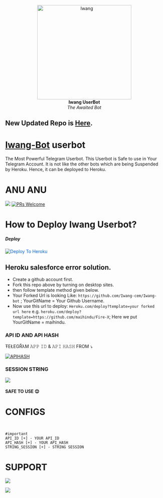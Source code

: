 <p align="center">
   
   <a href="https://github.com/Iwang-cem/Iwang-bot">
      <img src="https://telegra.ph//file/b0e85f92ab4f5f60812b2.jpg" alt="Iwang", height="300px",width="300px">
   </a>
   <br>
   <b>Iwang UserBot</b><br>
   <i>The Awaited Bot</i>
</p>
 
## New Updated Repo is [Here](https://github.com/Iwang-cem/Iwang-bot).
   
# [Iwang-Bot](https://t.me/cemarasupport) userbot

The Most Powerful Telegram Userbot.
This Userbot is Safe to use in Your Telegram Account.
It is not like the other bots which are being Suspended by Heroku. Hence, it can be deployed to Heroku.

# ANU ANU
  [![](https://img.shields.io/badge/Iwang-v0.7-darkgreen)](#) 
  [![PRs Welcome](https://img.shields.io/badge/PRs-welcome-brightgreen.svg?style=flat-square)](https://makeapullrequest.com) 

# How to Deploy Iwang Userbot?
   
##### Deploy
<a href="https://dashboard.heroku.com/new?button-url=https%3A%2F%2Fgithub.com%2Fmaihindu%2FfireX-&amp;template=https%3A%2F%2Fgithub.com%2Fmaihindu%2Ffirex-" rel="nofollow" style="background-color: initial; box-sizing: border-box; color: #0366d6; text-decoration-line: none;"><img alt="Deploy To Heroku" src="https://camo.githubusercontent.com/83b0e95b38892b49184e07ad572c94c8038323fb/68747470733a2f2f7777772e6865726f6b7563646e2e636f6d2f6465706c6f792f627574746f6e2e737667" style="border-style: none; box-sizing: initial; max-width: 100%;" /></a></div>

## Heroku salesforce error solution.
   - Create a github account first.
   - Fork this repo above by turning on desktop sites.
   - then follow template method given below.
   - Your Forked Url is looking Like: `https://github.com/Iwang-cem/Iwang-bot` ; YourGitName = Your Github Username.
   - Now use this url to deploy: `Heroku.com/deploy?template=your forked url here` e.g.  `heroku.com/deploy?template=https://github.com/maihindu/Fire-X`; Here we put YourGitName = maihindu.   


### API ID AND API HASH 
ŦEŁEGŘλM 
𝙰𝙿𝙿 𝙸𝙳 & 𝙰𝙿𝙸 𝙷𝙰𝚂𝙷 
FROM 
 ⤵
   </p><p align="centre"><a href="https://my.telegram.org"> <img src="https://img.shields.io/badge/via_WEBSITE-APP_ID API_HASH-blue?style=for-the-badge&logo=telegram" alt="APIHASH" /></a> 





### SESSION STRING 
<a href="https://t.me/NayaStringBot" target="_blank"><img src="https://img.shields.io/badge/Join-Support%20Group-red.svg?style=for-the-badge&logo=Telegram"></a>

#### SAFE TO USE 😌

# CONFIGS 
```


#important 
API_ID [+] - YOUR API_ID 
API_HASH [+] - YOUR API_HASH 
STRING_SESSION [+] - STRING SESSION 

```
# SUPPORT 

<a href="https://t.me/cemarastore99" target="_blank"><img src="https://img.shields.io/badge/Join-Channel-yellow.svg?style=for-the-badge&logo=Telegram"></a>

<a href="https://t.me/cemarasupport" target="_blank"><img src="https://img.shields.io/badge/Join-Support%20Group-red.svg?style=for-the-badge&logo=Telegram"></a>

